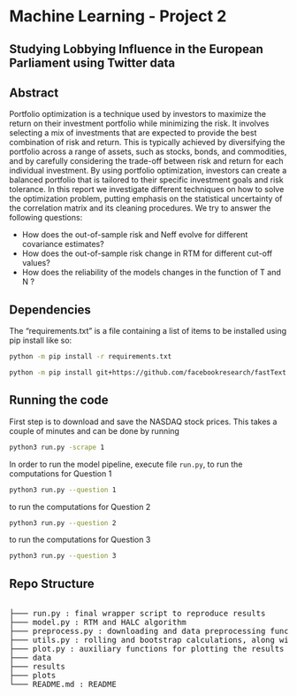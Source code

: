 # Machine Learning - Project 2

## Studying Lobbying Influence in the European Parliament using Twitter data

## Abstract

Portfolio optimization is a technique used by investors to maximize the return on their investment portfolio while
minimizing the risk. It involves selecting a mix of investments that are expected to provide the best combination of
risk and return. This is typically achieved by diversifying the portfolio across a range of assets, such as stocks, bonds,
and commodities, and by carefully considering the trade-off between risk and return for each individual investment.
By using portfolio optimization, investors can create a balanced portfolio that is tailored to their specific investment
goals and risk tolerance. In this report we investigate different techniques on how to solve the optimization problem,
putting emphasis on the statistical uncertainty of the correlation matrix and its cleaning procedures. We try to answer the following questions:

- How does the out-of-sample risk and Neff evolve for different covariance estimates?
- How does the out-of-sample risk change in RTM for different cut-off values?
- How does the reliability of the models changes in the function of T and N ?

## Dependencies
  
The “requirements.txt” is a file containing a list of items to be installed using pip install like so:

```bash
python -m pip install -r requirements.txt
```
```bash
python -m pip install git+https://github.com/facebookresearch/fastText.git
```

## Running the code

First step is to download and save the NASDAQ stock prices. This takes a couple of minutes and can be done by running

```bash
python3 run.py -scrape 1
```

In order to run the model pipeline, execute file `run.py`, to run the computations for Question 1

```bash
python3 run.py --question 1
```

to run the computations for Question 2

```bash
python3 run.py --question 2
```

to run the computations for Question 3

```bash
python3 run.py --question 3
```


## Repo Structure

<pre>  
├─── run.py : final wrapper script to reproduce results
├─── model.py : RTM and HALC algorithm
├─── preprocess.py : downloading and data preprocessing functions
├─── utils.py : rolling and bootstrap calculations, along with summary statistic calculations
├─── plot.py : auxiliary functions for plotting the results
├─── data
├─── results
├─── plots
└─── README.md : README
</pre>
